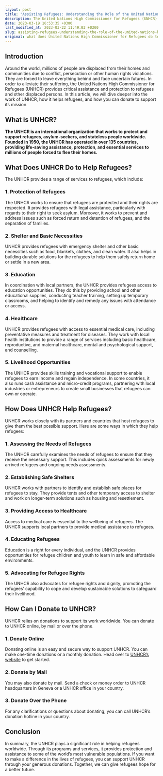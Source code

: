 ```yaml
---
layout: post
title: "Assisting Refugees: Understanding the Role of the United Nations High Commissioner and Ways to Donate"
description: The United Nations High Commissioner for Refugees (UNHCR) provides life-saving assistance and protection to millions of refugees around the world. By providing shelter, food, water, and medical care, UNHCR helps refugees to survive in crisis situations. They also work to help refugees find long-term solutions, such as resettlement in a new country or the ability to return to their homes. You can donate and support UNHCR's efforts through their website.
date: 2023-03-19 10:53:35 +0300
last_modified_at: 2023-03-22 11:49:03 +0300
slug: assisting-refugees-understanding-the-role-of-the-united-nations-high-commissioner-and-ways-to-donate
original: what does United Nations High Commissioner for Refugees do to help refugees, how do they do it, how can i donate?
---
```

## Introduction

Around the world, millions of people are displaced from their homes and communities due to conflict, persecution or other human rights violations. They are forced to leave everything behind and face uncertain futures. In order to alleviate their suffering, the United Nations High Commissioner for Refugees (UNHCR) provides critical assistance and protection to refugees and other displaced persons. In this article, we will dive deeper into the work of UNHCR, how it helps refugees, and how you can donate to support its mission.

## What is UNHCR?

**The UNHCR is an international organization that works to protect and support refugees, asylum-seekers, and stateless people worldwide. Founded in 1950, the UNHCR has operated in over 135 countries, providing life-saving assistance, protection, and essential services to millions of people forced to flee their homes.**

## What Does UNHCR Do to Help Refugees?

The UNHCR provides a range of services to refugees, which include:

### 1\. Protection of Refugees

The UNHCR works to ensure that refugees are protected and their rights are respected. It provides refugees with legal assistance, particularly with regards to their right to seek asylum. Moreover, it works to prevent and address issues such as forced return and detention of refugees, and the separation of families.

### 2\. Shelter and Basic Necessities

UNHCR provides refugees with emergency shelter and other basic necessities such as food, blankets, clothes, and clean water. It also helps in building durable solutions for the refugees to help them safely return home or settle in a new area.

### 3\. Education

In coordination with local partners, the UNHCR provides refugees access to education opportunities. They do this by providing school and other educational supplies, conducting teacher training, setting up temporary classrooms, and helping to identify and remedy any issues with attendance or access.

### 4\. Healthcare

UNHCR provides refugees with access to essential medical care, including preventative measures and treatment for diseases. They work with local health institutions to provide a range of services including basic healthcare, reproductive, and maternal healthcare, mental and psychological support, and counselling.

### 5\. Livelihood Opportunities

The UNHCR provides skills training and vocational support to enable refugees to earn income and regain independence. In some countries, it also runs cash assistance and micro-credit programs, partnering with local industries or entrepreneurs to create small businesses that refugees can own or operate.

## How Does UNHCR Help Refugees?

UNHCR works closely with its partners and countries that host refugees to give them the best possible support. Here are some ways in which they help refugees:

### 1\. Assessing the Needs of Refugees

The UNHCR carefully examines the needs of refugees to ensure that they receive the necessary support. This includes quick assessments for newly arrived refugees and ongoing needs assessments.

### 2\. Establishing Safe Shelters

UNHCR works with partners to identify and establish safe places for refugees to stay. They provide tents and other temporary access to shelter and work on longer-term solutions such as housing and resettlement.

### 3\. Providing Access to Healthcare

Access to medical care is essential to the wellbeing of refugees. The UNHCR supports local partners to provide medical assistance to refugees.

### 4\. Educating Refugees

Education is a right for every individual, and the UNHCR provides opportunities for refugee children and youth to learn in safe and affordable environments.

### 5\. Advocating for Refugee Rights

The UNHCR also advocates for refugee rights and dignity, promoting the refugees’ capability to cope and develop sustainable solutions to safeguard their livelihood.

## How Can I Donate to UNHCR?

UNHCR relies on donations to support its work worldwide. You can donate to UNHCR online, by mail or over the phone.

### 1\. Donate Online

Donating online is an easy and secure way to support UNHCR. You can make one-time donations or a monthly donation. Head over to [UNHCR’s website](https://www.unhcr.org/the-high-commissioner.html) to get started.

### 2\. Donate by Mail

You may also donate by mail. Send a check or money order to UNHCR headquarters in Geneva or a UNHCR office in your country.

### 3\. Donate Over the Phone

For any clarifications or questions about donating, you can call UNHCR’s donation hotline in your country.

## Conclusion

In summary, the UNHCR plays a significant role in helping refugees worldwide. Through its programs and services, it provides protection and assistance to some of the world’s most vulnerable populations. If you want to make a difference in the lives of refugees, you can support UNHCR through your generous donations. Together, we can give refugees hope for a better future.